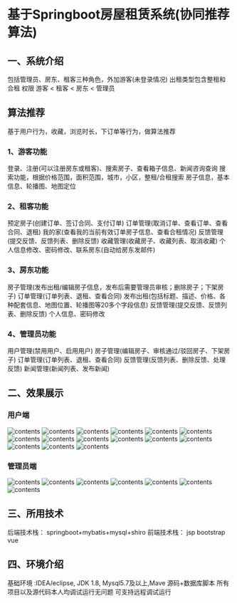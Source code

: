 # 基于Springboot房屋租赁系统(协同推荐算法)
## 一、系统介绍
包括管理员、房东、租客三种角色，外加游客(未登录情况) 出租类型包含整租和合租
权限 游客 < 租客 < 房东 < 管理员
## 算法推荐
基于用户行为，收藏，浏览时长，下订单等行为，做算法推荐
### 1、游客功能
登录、注册(可以注册房东或租客)、搜索房子、查看箱子信息、新闻咨询查询
搜索功能，根据价格范围，面积范围，城市，小区，整租/合租搜索
房子信息，基本信息、轮播图、地图定位
### 2、租客功能
预定房子(创建订单、签订合同、支付订单)
订单管理(取消订单、查看订单、查看合同、退租)
我的家(查看我的当前有效订单房子信息、查看合租情况)
反馈管理(提交反馈、反馈列表、删除反馈)
收藏管理(收藏房子、收藏列表、取消收藏)
个人信息修改、密码修改、联系房东(自动给房东发邮件)
### 3、房东功能
房子管理(发布出租/编辑房子信息，发布后需要管理员审核；删除房子；下架房子)
订单管理(订单列表、退租、查看合同)
发布出租(包括标题、描述、价格、各种配套信息、地图位置、轮播图等20多个字段信息)
反馈管理(提交反馈、反馈列表、删除反馈)
个人信息、密码修改
### 4、管理员功能
用户管理(禁用用户、启用用户)
房子管理(编辑房子、审核通过/驳回房子、下架房子)
订单管理(订单列表、退租、查看合同)
反馈管理(反馈列表、删除反馈、处理反馈)
新闻管理(新闻列表、发布新闻)

## 二、效果展示
### 用户端
![contents](picture/picture1.png)
![contents](picture/picture2.png)
![contents](picture/picture3.png)
![contents](picture/picture4.png)
![contents](picture/picture5.png)
![contents](picture/picture6.png)
![contents](picture/picture7.png)
![contents](picture/picture8.png)
![contents](picture/picture9.png)
![contents](picture/picture10.png)
![contents](picture/picture11.png)
![contents](picture/picture12.png)
![contents](picture/picture13.png)
![contents](picture/picture14.png)
![contents](picture/picture15.png)

### 管理员端
![contents](picture/picture16.png)
![contents](picture/picture17.png)
![contents](picture/picture18.png)
![contents](picture/picture19.png)
![contents](picture/picture20.png)
![contents](picture/picture21.png)
![contents](picture/picture22.png)

## 三、所用技术
后端技术栈：
springboot+mybatis+mysql+shiro
前端技术栈：
jsp
bootstrap
vue

## 四、环境介绍
基础环境 :IDEA/eclipse, JDK 1.8, Mysql5.7及以上,Mave
源码+数据库脚本
所有项目以及源代码本人均调试运行无问题 可支持远程调试运行
